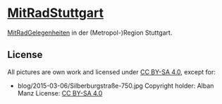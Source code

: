 # [MitRadStuttgart](http://mitradstuttgart.de/)

[MitRadGelegenheiten](http://mitradgelegenheit.org/) in der
(Metropol-)Region Stuttgart.


## License

All pictures are own work and licensed under [CC BY-SA 4.0](http://creativecommons.org/licenses/by-sa/4.0/), except for:

* blog/2015-03-06/Silberburgstraße-750.jpg
  Copyright holder: Alban Manz
  License: [CC BY-SA 4.0](http://creativecommons.org/licenses/by-sa/4.0/)
